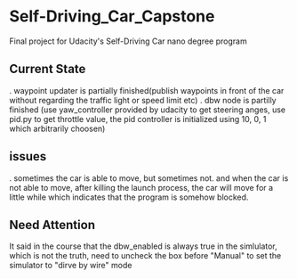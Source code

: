 # Self-Driving_Car_Capstone
Final project for Udacity's Self-Driving Car nano degree program
## Current State
. waypoint updater is partially finished(publish waypoints in front of the car without regarding the traffic light or speed limit etc)
. dbw node is partilly finished (use yaw_controller provided by udacity to get steering anges, use pid.py to get throttle value, the pid controller is initialized using 10, 0, 1 which arbitrarily choosen)
## issues
. sometimes the car is able to move, but sometimes not. and when the car is not able to move, after killing the launch process, the car will move for a little while which indicates that the program is somehow blocked.
## Need Attention
It said in the course that the dbw_enabled is always true in the simlulator, which is not the truth, need to uncheck the box before "Manual" to set the simulator to "dirve by wire" mode
